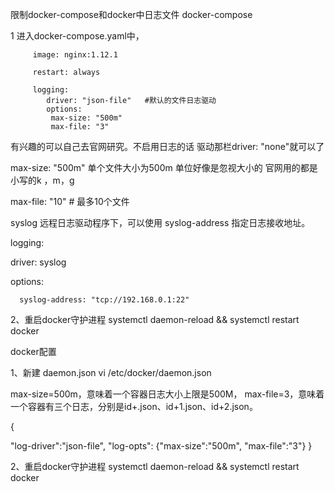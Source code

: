 限制docker-compose和docker中日志文件
docker-compose

1  进入docker-compose.yaml中，

         image: nginx:1.12.1

         restart: always

         logging:
            driver: "json-file"   #默认的文件日志驱动
            options:
             max-size: "500m"
             max-file: "3"



有兴趣的可以自己去官网研究。不启用日志的话  驱动那栏driver: "none"就可以了

max-size: "500m" 单个文件大小为500m   单位好像是忽视大小的  官网用的都是小写的k ，m，g

max-file: "10" # 最多10个文件

syslog 远程日志驱动程序下，可以使用 syslog-address 指定日志接收地址。

logging:

driver: syslog

options:

      syslog-address: "tcp://192.168.0.1:22"



2、重启docker守护进程
systemctl daemon-reload && systemctl restart docker



docker配置

1、新建 daemon.json
vi /etc/docker/daemon.json



max-size=500m，意味着一个容器日志大小上限是500M，
max-file=3，意味着一个容器有三个日志，分别是id+.json、id+1.json、id+2.json。

{

"log-driver":"json-file",
"log-opts": {"max-size":"500m", "max-file":"3"}
}



2、重启docker守护进程
systemctl daemon-reload && systemctl restart docker